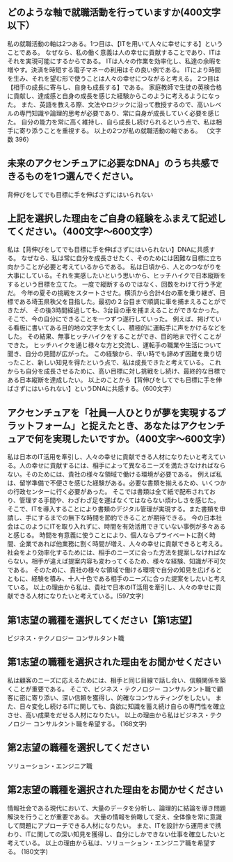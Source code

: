 ## どのような軸で就職活動を行っていますか(400文字以下）
私の就職活動の軸は2つある。1つ目は、【ITを用いて人々に幸せにする】ということである。
なぜなら、私の働く意義は人の幸せに貢献することであり、ITはそれを実現可能にするからである。
ITは人々の作業を効率化し、私達の余暇を増やす。決済を時短する電子マネーの利用はその良い例である。
ITにより時間を生み、それを望む形で使うことは人々の幸せにつながると考える。
2つ目は【相手の成長に寄与し、自身も成長する】である。
家庭教師で生徒の英検合格に貢献し、達成感と自身の成長を感じた経験からこのように考えるようになった。
また、英語を教える際、文法やロジックに沿って教授するので、高いレベルの専門知識や論理的思考が必要であり、常に自身が成長していく必要を感じた。
自分の能力を常に高く維持し、自ら成長し続けられるという点で、私は相手に寄り添うことを重視する。
以上の2つが私の就職活動の軸である。
（文字数 396）

## 未来のアクセンチュアに必要なDNA」のうち共感できるものを1つ選んでください。

背伸びをしてでも目標に手を伸ばさずにはいられない

## 上記を選択した理由をご自身の経験をふまえて記述してください。（400文字〜600文字）

私は【背伸びをしてでも目標に手を伸ばさずにはいられない】DNAに共感する。
なぜなら、私は常に自分を成長させたく、そのためには困難な目標に立ち向かうことが必要と考えているからである。
私は日頃から、人とのつながりを大事にしている。それを実感したいという思いから、ヒッチハイクで日本縦断をするという目標を立てた。
一度で縦断するのではなく、回数をわけて行う予定だ。
今年の夏その挑戦をスタートさせた。横浜から合計4台の車を乗り継ぎ、目標である埼玉県秩父を目指した。最初の２台目まで順調に車を捕まえることができたが、
その後3時間経過しても、3台目の車を捕まえることができなかった。そこで、今の自分にできることを一つずつ遂行していった。
例えば、掲げている看板に書いてある目的地の文字を太くし、積極的に運転手に声をかけるなどをした。
その結果、無事ヒッチハイクをすることができ、目的地まで行くことができた。
ヒッチハイクを通じ様々な方と交流し、運転手の職業や生活について聞き、自分の見聞が広がった。
この経験から、辛い時でも諦めず困難を乗り切ったこと、新しい知見を得たという点で、私は成長できたと考えている。
これからも自分を成長させるために、高い目標に対し挑戦をし続け、最終的な目標である日本縦断を達成したい。
以上のことから【背伸びをしてでも目標に手を伸ばさずにはいられない】というDNAに共感する。（600文字）

## アクセンチュアを「社員一人ひとりが夢を実現するプラットフォーム」と捉えたとき、あなたはアクセンチュアで何を実現したいですか。（400文字〜600文字）

私は日本のIT活用を牽引し、人々の幸せに貢献できる人材になりたいと考えている。人の幸せに貢献するには、相手によって異なるニーズを満たさなければならない。そのためには、貴社の様々な領域で働ける環境が必要である。
例えば私は、留学準備で不便さを感じた経験がある。必要な書類を揃えるため、いくつかの行政センターに行く必要があった。
そこでは書類は全て紙で配布されており、管理する手間や、わざわざ足を運ばなくてはならない煩わしさを感じた。
そこで、ITを導入することにより書類のデジタル管理が実現する。また書類を申請し、手にするまでの無下な時間を節約できることが期待できる。
今の日本社会はこのようにITを取り入れずに、時間を有効活用できていない事例が多々あると感じる。
時間を有意義に使うことにより、個人ならプライベートに割く時間、企業であれば他業務に割く時間が増え、人々の幸せに貢献できると考える。
社会をより効率化するためには、相手のニーズに合った方法を提案しなければならない。相手が違えば提案内容も変わってくるため、様々な経験、知識が不可欠である。
そのために、貴社の様々な領域で働ける環境で自分の知見を広げるとともに、経験を積み、十人十色である相手のニーズに合った提案をしたいと考えている。
以上の理由から私は、貴社で日本のIT活用を牽引し、人々の幸せに貢献できる人材になりたいと考えている。(597文字)

## 第1志望の職種を選択してください【第1志望】
ビジネス・テクノロジー コンサルタント職

## 第1志望の職種を選択された理由をお聞かせください
私は顧客のニーズに応えるためには、相手と同じ目線で話し合い、信頼関係を築くことが重要である。
そこで、ビジネス・テクノロジー コンサルタント職で顧客に密に寄り添い、深い信頼を獲得し、的確なコンサルティングをしたい。
また、日々変化し続けるITに関しても、貪欲に知識を蓄え続け自らの専門性を確立させ、高い成果をだせる人材になりたい。
以上の理由から私はビジネス・テクノロジー コンサルタント職を希望する。
(168文字)

## 第2志望の職種を選択してください
ソリューション・エンジニア職

## 第2志望の職種を選択された理由をお聞かせください
情報社会である現代において、大量のデータを分析し、論理的に結論を導き問題解決を行うことが重要である。
大量の情報を俯瞰して捉え、全体像を常に意識して問題にアプローチできる人材になりたい。
また、ITを設計から運用まで携わり、ITに関しての深い知見を獲得し、自分にしかできない仕事を確立したいと考えている。
以上の理由から私は、ソリューション・エンジニア職を希望する。
(180文字)
